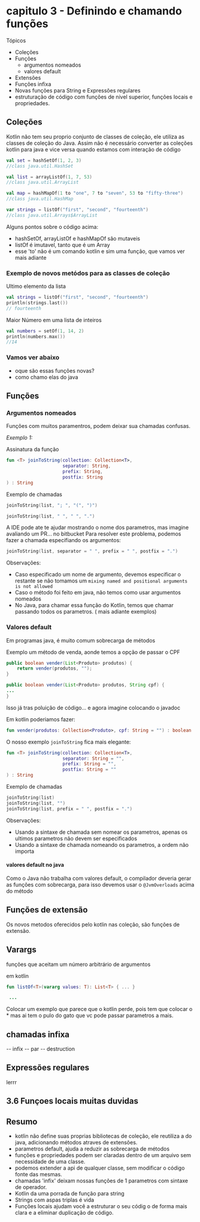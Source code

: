 # capitulo 3 - Definindo e chamando funções

Tópicos
- Coleções
- Funções 
  - argumentos nomeados
  - valores default
- Extensões
- Funções infixa
- Novas funções para String e Expressões regulares
- estruturação de código com funções de nivel superior, funções locais e propriedades.


## Coleções
 
Kotlin não tem seu proprio conjunto de classes de coleção, ele utiliza as classes de coleção do Java. Assim não é necessário converter as coleções kotlin para java e vice versa quando estamos com interação de código
```kotlin
val set = hashSetOf(1, 2, 3)
//class java.util.HashSet    

val list = arrayListOf(1, 7, 53)
//class java.util.ArrayList

val map = hashMapOf(1 to "one", 7 to "seven", 53 to "fifty-three")
//class java.util.HashMap

var strings = listOf("first", "second", "fourteenth")
//class java.util.Arrays$ArrayList
```

Alguns pontos sobre o código acima:
 - hashSetOf, arrayListOf e hashMapOf são mutaveis
 - listOf é imutavel, tanto que é um Array
 - esse 'to' não é um comando kotlin e sim uma função, que vamos ver mais adiante

### Exemplo de novos metódos para as classes de coleção

Ultimo elemento da lista
```kotlin
val strings = listOf("first", "second", "fourteenth")
println(strings.last())
// fourteenth
```

Maior Número em uma lista de inteiros
```kotlin
val numbers = setOf(1, 14, 2)
println(numbers.max())
//14
```

### Vamos ver abaixo 
- oque são essas funções novas?
- como chamo elas do java

## Funções

### Argumentos nomeados

Funções com muitos paramentros, podem deixar sua chamadas confusas.

*Exemplo 1:*

Assinatura da função
```kotlin
fun <T> joinToString(collection: Collection<T>,
                     separator: String,
                     prefix: String,
                     postfix: String
) : String
``` 

Exemplo de chamadas
```kotlin
joinToString(list, "; ", "(", ")")

joinToString(list, " ", " ", ".")
```

A IDE pode ate te ajudar mostrando o nome dos parametros, mas imagine avaliando um PR... no bitbucket
Para resolver este problema, podemos fazer a chamada especifiando os argumentos:
 ```kotlin
joinToString(list, separator = " ", prefix = " ", postfix = ".")
```

Observações:
- Caso especificado um nome de argumento, devemos especificar o restante se não tomamos um `mixing named and positional arguments is not allowed`
- Caso o método foi feito em java, não temos como usar argumentos nomeados
- No Java, para chamar essa função do Kotlin, temos que chamar passando todos os parametros. ( mais adiante exemplos)

### Valores default
Em programas java, é muito comum sobrecarga de métodos

Exemplo um método de venda, aonde temos a opção de passar o CPF
```java
public boolean vender(List<Produto> produtos) {
    return vender(produtos, "");
}

public boolean vender(List<Produto> produtos, String cpf) {
...
}
```
Isso já tras poluição de código... e agora imagine colocando o javadoc

Em kotlin poderiamos fazer:
```kotlin
fun vender(produtos: Collection<Produto>, cpf: String = "") : boolean
```

O nosso exemplo `joinToString` fica mais elegante:
```kotlin
fun <T> joinToString(collection: Collection<T>,
                     separator: String = "",
                     prefix: String = "",
                     postfix: String = ""
) : String
```

Exemplo de chamadas
```kotlin
joinToString(list)
joinToString(list, "")
joinToString(list, prefix = " ", postfix = ".")
```

Observações:

- Usando a sintaxe de chamada sem nomear os parametros, apenas os ultimos parametros não devem ser especificados
- Usando a sintaxe de chamada nomeando os parametros, a ordem não importa 

#### valores default no java
Como o Java não trabalha com valores default, o compilador deveria gerar as funções com sobrecarga, para isso devemos usar o `@JvmOverloads` acima do método

## Funções de extensão 

Os novos metodos oferecidos pelo kotlin nas coleção, são funções de extensão.

## Varargs
    
funções que aceitam um número arbitrário de argumentos

em kotlin
```kotlin
fun listOf<T>(vararg values: T): List<T> { ... }
```

```java
 ...
```

Colocar um exemplo que parece que o kotlin perde, pois tem que colocar o * mas ai tem o pulo do gato que vc pode passar parametros a mais.


## chamadas infixa

-- infix
-- par
-- destruction

## Expressões regulares
lerrr

## 3.6 Funçoes locais muitas duvidas


## Resumo

- kotlin não define suas proprias bibliotecas de coleção, ele reutiliza a do java, adicionando métodos atraves de extensões.
- parametros default, ajuda a reduzir as sobrecarga de métodos
- funções e propriedades podem ser claradas dentro de um arquivo sem necessidade de uma classe.
- podemos extender a api de qualquer classe, sem modificar o código fonte das mesmas.
- chamadas 'infix' deixam nossas funções de 1 parametros com sintaxe de operador.
- Kotlin da uma porrada de função para string
- Strings com aspas triplas é vida
- Funções locais ajudam você a estruturar o seu códig o de forma mais clara e a eliminar duplicação de código.